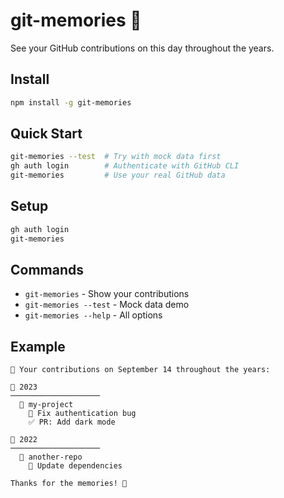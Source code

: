# git-memories 🌱

See your GitHub contributions on this day throughout the years.

## Install

```bash
npm install -g git-memories
```

## Quick Start

```bash
git-memories --test  # Try with mock data first
gh auth login        # Authenticate with GitHub CLI
git-memories         # Use your real GitHub data
```

## Setup

```bash
gh auth login
git-memories
```

## Commands

- `git-memories` - Show your contributions
- `git-memories --test` - Mock data demo
- `git-memories --help` - All options

## Example

```
🌱 Your contributions on September 14 throughout the years:

📅 2023
────────────────────
  📁 my-project
    💚 Fix authentication bug
    ✅ PR: Add dark mode

📅 2022
────────────────────
  📁 another-repo
    💚 Update dependencies

Thanks for the memories! 🎉
```
